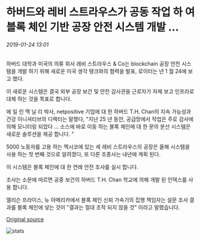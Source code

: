# 하버드와 레비 스트라우스가 공동 작업 하 여 블록 체인 기반 공장 안전 시스템 개발 ...

###### 2019-01-24 13:01

하버드 대학과 미국의 의류 회사 레비 스트라우스 & Co는 blockchain 공장 안전 시스템을 개발 하기 위해 새로운 미국 생각 탱크와의 협력을 발표, 로이터는 년 1 월 24에 보고 했다.

이 새로운 시스템은 결국 외부 공장 보건 및 안전 감사관을 근로자가 자체 보고 인프라로 대체 하는 것을 목표로 합니다.

에 일 린 맥 닐 리 박사, netpositive 기업에 대 한 하버드 T.H. Chan의 지속 가능성과 건강 이니셔티브의 디렉터는 말했다, "지난 25 년 동안, 공급망에서 작업은 주로 감사에 의해 모니터링 되었다 ... 소스에 바로 이동 하는 블록 체인에 대 한 문의 분산 시스템은 새로운 솔루션을 제공 합니다. "

5000 노동자를 고용 하는 멕시코에 있는 세 레비 스트라우스의 공장은 올해 시스템을 사용 하는 첫 번째 것으로 알려졌다, 또 다른 조종사는 내년에 계획 된다.

이 시스템은 블록 체인에 대 한 연례 안전 조사를 실시 합니다.

조사는 소문에 따르면 공중 보건의 하버드 T.H. Chan 학교에 의해 개발 된 인덱스를 사용 합니다.

앨리슨 프라이스, 뉴 아메리카에서 블록 체인 신뢰 가속기의 집행 책임자는 설문 조사 결과를 블록 체인에 넣는 것이 "결과는 절대 조작 되지 않을 것" 이라고 말했습니다.

[Original source](https://cointelegraph.com/news/harvard-and-levi-strauss-collaborate-to-develop-blockchain-based-factory-safety-system)

![stats](https://c.statcounter.com/11760860/0/a89fa40b/1/ "stats")